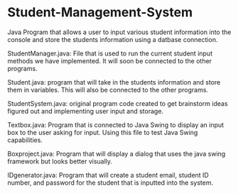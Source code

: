 # Student-Management-System
Java Program that allows a user to input various student information into the console and store the students information using a datbase connection. 


  StudentManager.java: File that is used to run the current student input methods we have implemented. It will soon be connected to the other programs.
  
  Student.java: program that will take in the students information and store them in variables. This will also be connected to the other programs.
  
  StudentSystem.java: original program code created to get brainstorm ideas figured out and implementing user input and storage.
  
  Textbox.java: Program that is connected to Java Swing to display an input box to the user asking for input. Using this file to test Java Swing capabilities.
  
  Boxproject.java: Program that will display a dialog that uses the java swing framework but looks better visually.
  
  IDgenerator.java: Program that will create a student email, student ID number, and password for the student that is inputted into the system. 
